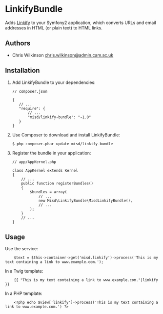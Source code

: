 LinkifyBundle
=============

Adds [Linkify](https://github.com/misd-service-development/php-linkify) to your Symfony2 application, which converts URLs and email addresses in HTML (or plain text) to HTML links.

Authors
-------

* Chris Wilkinson <chris.wilkinson@admin.cam.ac.uk>

Installation
------------

 1. Add LinkifyBundle to your dependencies:

        // composer.json

        {
           // ...
           "require": {
               // ...
               "misd/linkify-bundle": "~1.0"
           }
        }

 2. Use Composer to download and install LinkifyBundle:

        $ php composer.phar update misd/linkify-bundle

 3. Register the bundle in your application:

        // app/AppKernel.php

        class AppKernel extends Kernel
        {
            // ...
            public function registerBundles()
            {
                $bundles = array(
                    // ...
                    new Misd\LinkifyBundle\MisdLinkifyBundle(),
                    // ...
                );
            }
            // ...
        }

Usage
-----

Use the service:

        $text = $this->container->get('misd.linkify')->process('This is my text containing a link to www.example.com.');

In a Twig template:

        {{ "This is my text containing a link to www.example.com."|linkify }}

In a PHP template:

        <?php echo $view['linkify']->process('This is my text containing a link to www.example.com.') ?>
